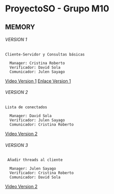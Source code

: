 # ProyectoSO - Grupo M10
## MEMORY
###### VERSION 1
```
Cliente-Servidor y Consultas básicas

  Manager: Cristina Roberto 
  Verificador: David Sola
  Comunicador: Julen Sayago
 ```
  [Video Version 1](https://www.youtube.com/watch?v=ubzGZNg5Ke4)
  [Enlace Version 1](https://github.com/CristinaRoberto/ProyectoSO)
    
###### VERSION 2
```
Lista de conectados 

  Manager: David Sola
  Verificador: Julen Sayago
  Comunicador: Cristina Roberto
 ```
  [Video Version 2](https://www.youtube.com/watch?v=Hbv2ZS7CQ2Y)

###### VERSION 3
```
 Añadir threads al cliente

  Manager: Julen Sayago
  Verificador: Cristina Roberto
  Comunicador: David Sola
 ```
  [Video Version 2]()
